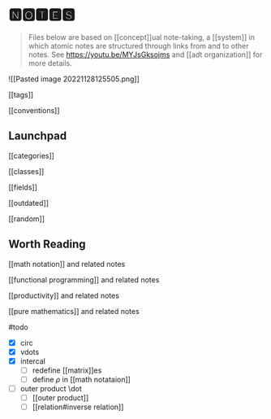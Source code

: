 # 🅽🅾🆃🅴🆂

> Files below are based on [[concept]]ual note-taking, a [[system]] in which
> atomic notes are structured through links from and to other notes. See
> <https://youtu.be/MYJsGksojms> and [[adt organization]] for more details.

![[Pasted image 20221128125505.png]]

[[tags]]

[[conventions]]

## Launchpad

[[categories]]

[[classes]]

[[fields]]

[[outdated]]

[[random]]

## Worth Reading

[[math notation]] and related notes

[[functional programming]] and related notes

[[productivity]] and related notes

[[pure mathematics]] and related notes

#todo

- [x] circ
- [x] vdots
- [x] intercal
  - [ ] redefine [[matrix]]es
  - [ ] define $\rho$ in [[math notataion]]
- [ ] outer product \\dot
  - [ ] [[outer product]]
  - [ ] [[relation#inverse relation]]
